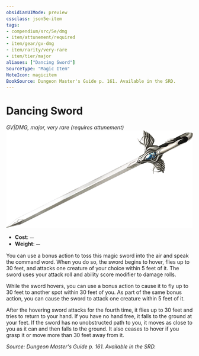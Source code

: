 ```yaml
---
obsidianUIMode: preview
cssclass: json5e-item
tags:
- compendium/src/5e/dmg
- item/attunement/required
- item/gear/gv-dmg
- item/rarity/very-rare
- item/tier/major
aliases: ["Dancing Sword"]
SourceType: "Magic Item"
NoteIcon: magicitem
BookSource: Dungeon Master's Guide p. 161. Available in the SRD.
---
```

# Dancing Sword
*GV|DMG, major, very rare (requires attunement)*  
![](https://raw.githubusercontent.com/5etools-mirror-2/5etools-img/main/items/DMG/Dancing%20Sword.webp#right)  

- **Cost**: ⏤
- **Weight**: ⏤

You can use a bonus action to toss this magic sword into the air and speak the command word. When you do so, the sword begins to hover, flies up to 30 feet, and attacks one creature of your choice within 5 feet of it. The sword uses your attack roll and ability score modifier to damage rolls.

While the sword hovers, you can use a bonus action to cause it to fly up to 30 feet to another spot within 30 feet of you. As part of the same bonus action, you can cause the sword to attack one creature within 5 feet of it.

After the hovering sword attacks for the fourth time, it flies up to 30 feet and tries to return to your hand. If you have no hand free, it falls to the ground at your feet. If the sword has no unobstructed path to you, it moves as close to you as it can and then falls to the ground. It also ceases to hover if you grasp it or move more than 30 feet away from it.

*Source: Dungeon Master's Guide p. 161. Available in the SRD.*